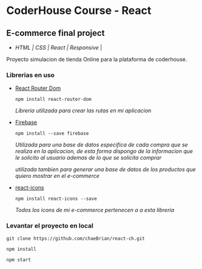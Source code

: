 # **CoderHouse Course - React**
## E-commerce final project

 - *HTML | CSS | React | Responsive* | 

Proyecto simulacion de tienda Online para la plataforma de coderhouse.

###  **Librerias en uso**

- [React Router Dom](https://reactrouter.com/en/main)

    `npm install react-router-dom`

    *Libreria utilizada para crear las rutas en mi aplicacion*

- [Firebase](https://firebase.google.com/?hl=es)

    `npm install --save firebase`

    *Utilizada para una base de datos especifica de cada compra que se realiza en la aplicacion, de esta forma dispongo de la informacion que le solicito al usuario ademas de lo que se solicita comprar*

    *utilizada tambien para generar una base de datos de los productos que quiero mostrar en el e-commerce*

- [react-icons](https://react-icons.github.io/react-icons)

    `npm install react-icons --save`

    *Todos los icons de mi e-commerce pertenecen a a esta libreria*


### **Levantar el proyecto en local**

```
git clone https://github.com/chaeBrian/react-ch.git
```

`npm install`

`npm start`

